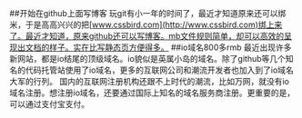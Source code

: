 ##开始在github上面写博客
玩git有小一年的时间了，最近才知道原来还可以绑米，于是高高兴兴的把[www.cssbird.com](http://www.cssbird.com)绑上来了。最近才知道，原来github还可以写博客。mb文件规则简单，却可以高效的呈现出文档的样子。实在比写静态页方便得多。
##io域名800多rmb
最近出现许多新网站，都是io结尾的顶级域名。io貌似是英属小岛的域名。除了github等几个知名的代码托管站使用了io域名，更多的互联网公司和潮流开发者也加入到了io域名大军的行列。
国内的互联网注册机构还跟不上时代的潮流，比如万网，就没有io域名注册。想注册io域名，还要通过国际上知名的域名服务商注册。更重要的是，可以通过支付宝支付。

